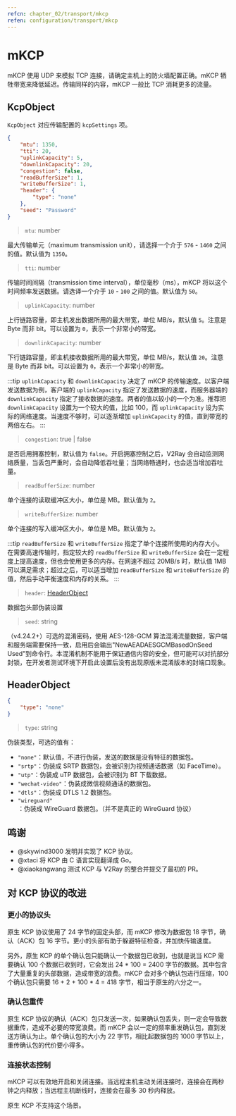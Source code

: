 ```yaml
---
refcn: chapter_02/transport/mkcp
refen: configuration/transport/mkcp
---
```


# mKCP

mKCP 使用 UDP 来模拟 TCP 连接，请确定主机上的防火墙配置正确。mKCP 牺牲带宽来降低延迟。传输同样的内容，mKCP 一般比 TCP 消耗更多的流量。

## KcpObject

`KcpObject` 对应传输配置的 `kcpSettings` 项。

```json
{
    "mtu": 1350,
    "tti": 20,
    "uplinkCapacity": 5,
    "downlinkCapacity": 20,
    "congestion": false,
    "readBufferSize": 1,
    "writeBufferSize": 1,
    "header": {
        "type": "none"
    },
    "seed": "Password"
}
```

> `mtu`: number

最大传输单元（maximum transmission unit），请选择一个介于 `576` - `1460` 之间的值。默认值为 `1350`。

> `tti`: number

传输时间间隔（transmission time interval），单位毫秒（ms），mKCP 将以这个时间频率发送数据。请选译一个介于 `10` - `100` 之间的值。默认值为 `50`。

> `uplinkCapacity`: number

上行链路容量，即主机发出数据所用的最大带宽，单位 MB/s，默认值 `5`。注意是 Byte 而非 bit。可以设置为 `0`，表示一个非常小的带宽。

> `downlinkCapacity`: number

下行链路容量，即主机接收数据所用的最大带宽，单位 MB/s，默认值 `20`。注意是 Byte 而非 bit。可以设置为 `0`，表示一个非常小的带宽。

:::tip
`uplinkCapacity` 和 `downlinkCapacity` 决定了 mKCP 的传输速度。以客户端发送数据为例，客户端的 `uplinkCapacity` 指定了发送数据的速度，而服务器端的 `downlinkCapacity` 指定了接收数据的速度。两者的值以较小的一个为准。推荐把 `downlinkCapacity` 设置为一个较大的值，比如 100，而 `uplinkCapacity` 设为实际的网络速度。当速度不够时，可以逐渐增加 `uplinkCapacity` 的值，直到带宽的两倍左右。
:::

> `congestion`: true | false

是否启用拥塞控制，默认值为 `false`。开启拥塞控制之后，V2Ray 会自动监测网络质量，当丢包严重时，会自动降低吞吐量；当网络畅通时，也会适当增加吞吐量。

> `readBufferSize`: number

单个连接的读取缓冲区大小，单位是 MB。默认值为 `2`。

> `writeBufferSize`: number

单个连接的写入缓冲区大小，单位是 MB。默认值为 `2`。

:::tip
`readBufferSize` 和 `writeBufferSize` 指定了单个连接所使用的内存大小。在需要高速传输时，指定较大的 `readBufferSize` 和 `writeBufferSize` 会在一定程度上提高速度，但也会使用更多的内存。在网速不超过 20MB/s 时，默认值 1MB 可以满足需求；超过之后，可以适当增加 `readBufferSize` 和 `writeBufferSize` 的值，然后手动平衡速度和内存的关系。
:::

> `header`: [HeaderObject](#headerobject)

数据包头部伪装设置

> `seed`: string

（v4.24.2+）可选的混淆密码，使用 AES-128-GCM 算法混淆流量数据，客户端和服务端需要保持一致，启用后会输出"NewAEADAESGCMBasedOnSeed Used"到命令行。本混淆机制不能用于保证通信内容的安全，但可能可以对抗部分封锁，在开发者测试环境下开启此设置后没有出现原版未混淆版本的封端口现象。


## HeaderObject

```json
{
    "type": "none"
}
```

> `type`: string

伪装类型，可选的值有：

* `"none"`：默认值，不进行伪装，发送的数据是没有特征的数据包。
* `"srtp"`：伪装成 SRTP 数据包，会被识别为视频通话数据（如 FaceTime）。
* `"utp"`：伪装成 uTP 数据包，会被识别为 BT 下载数据。
* `"wechat-video"`：伪装成微信视频通话的数据包。
* `"dtls"`：伪装成 DTLS 1.2 数据包。
* `"wireguard"`：伪装成 WireGuard 数据包。（并不是真正的 WireGuard 协议）

## 鸣谢

* @skywind3000 发明并实现了 KCP 协议。
* @xtaci 将 KCP 由 C 语言实现翻译成 Go。
* @xiaokangwang 测试 KCP 与 V2Ray 的整合并提交了最初的 PR。

## 对 KCP 协议的改进

### 更小的协议头

原生 KCP 协议使用了 24 字节的固定头部，而 mKCP 修改为数据包 18 字节，确认（ACK）包 16 字节。更小的头部有助于躲避特征检查，并加快传输速度。

另外，原生 KCP 的单个确认包只能确认一个数据包已收到，也就是说当 KCP 需要确认 100 个数据已收到时，它会发出 24 \* 100 = 2400 字节的数据。其中包含了大量重复的头部数据，造成带宽的浪费。mKCP 会对多个确认包进行压缩，100 个确认包只需要 16 + 2 + 100 \* 4 = 418 字节，相当于原生的六分之一。

### 确认包重传

原生 KCP 协议的确认（ACK）包只发送一次，如果确认包丢失，则一定会导致数据重传，造成不必要的带宽浪费。而 mKCP 会以一定的频率重发确认包，直到发送方确认为止。单个确认包的大小为 22 字节，相比起数据包的 1000 字节以上，重传确认包的代价要小得多。

### 连接状态控制

mKCP 可以有效地开启和关闭连接。当远程主机主动关闭连接时，连接会在两秒钟之内释放；当远程主机断线时，连接会在最多 30 秒内释放。

原生 KCP 不支持这个场景。
